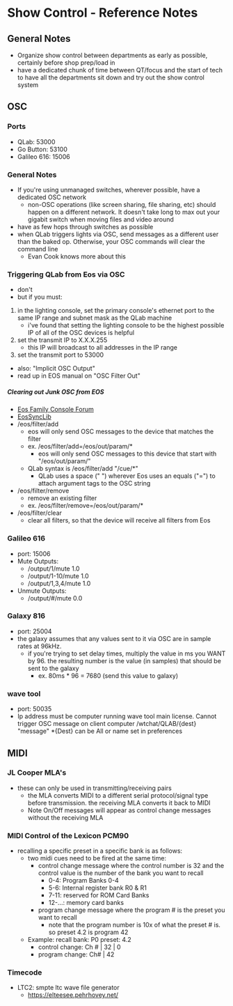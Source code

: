 # Show Control - Reference Notes


## General Notes
* Organize show control between departments as early as possible, certainly before shop prep/load in
* have a dedicated chunk of time between QT/focus and the start of tech to have all the departments sit down and try out the show control system

## OSC 

### Ports
* QLab: 53000
* Go Button: 53100
* Galileo 616: 15006

### General Notes
* If you're using unmanaged switches, wherever possible, have a dedicated OSC network
    * non-OSC operations (like screen sharing, file sharing, etc) should happen on a different network. It doesn't take long to max out your gigabit switch when moving files and video around
* have as few hops through switches as possible
* when QLab triggers lights via OSC, send messages as a different user than the baked op. Otherwise, your OSC commands will clear the command line
    * Evan Cook knows more about this

### Triggering QLab from Eos via OSC
* don't
* but if you must:
1. in the lighting console, set the primary console's ethernet port to the same IP range and subnet mask as the QLab machine
	* i've found that setting the lighting console to be the highest possible IP of all of the OSC devices is helpful
2. set the transmit IP to X.X.X.255
	* this IP will broadcast to all addresses in the IP range
3. set the transmit port to 53000
* also: "Implicit OSC Output"
* read up in EOS manual on "OSC Filter Out"

##### Clearing out Junk OSC from EOS
* [Eos Family Console Forum](https://tinyurl.com/uf6bex4w)
* [EosSyncLib](https://tinyurl.com/uzmr3mw)
* /eos/filter/add
	* eos will only send OSC messages to the device that matches the filter
	* ex. /eos/filter/add=/eos/out/param/\*
		* eos will only send OSC messages to this device that start with "/eos/out/param/"
	* QLab syntax is /eos/filter/add "/cue/\*"
		* QLab uses a space (" ") wherever Eos uses an equals ("=") to attach argument tags to the OSC string
* /eos/filter/remove
	* remove an existing filter
	* ex. /eos/filter/remove=/eos/out/param/\*
* /eos/filter/clear
	* clear all filters, so that the device will receive all filters from Eos

### Galileo 616
* port: 15006
* Mute Outputs:
	* /output/1/mute 1.0
	* /output/1-10/mute 1.0
	* /output/1,3,4/mute 1.0
* Unmute Outputs:
	* /output/#/mute 0.0

### Galaxy 816
* port: 25004
* the galaxy assumes that any values sent to it via OSC are in sample rates at 96kHz.
	* if you're trying to set delay times, multiply the value in ms you WANT by 96. the resulting number is the value (in samples) that should be sent to the galaxy
		* ex. 80ms * 96 = 7680 (send this value to galaxy)
### wave tool
* port: 50035
* Ip address must be computer running wave tool main license. Cannot trigger OSC message on client computer 
/wtchat/QLAB/{dest} "message"
*{Dest} can be All or name set in preferences 

## MIDI

### JL Cooper MLA's
* these can only be used in transmitting/receiving pairs
	* the MLA converts MIDI to a different serial protocol/signal type before transmission. the receiving MLA converts it back to MIDI
	* Note On/Off messages will appear as control change messages without the receiving MLA

### MIDI Control of the Lexicon PCM90
* recalling a specific preset in a specific bank is as follows:
	* two midi cues need to be fired at the same time:
		* control change message where the control number is 32 and the control value is the number of the bank you want to recall
			* 0-4: Program Banks 0-4
			* 5-6: Internal register bank R0 & R1
			* 7-11: reserved for ROM Card Banks
			* 12-...: memory card banks
		* program change message where the program # is the preset you want to recall
			* note that the program number is 10x of what the preset # is. so preset 4.2 is program 42
	* Example: recall bank: P0 preset: 4.2
		* control change: Ch # | 32 | 0
		* program change: Ch# | 42

### Timecode
* LTC2: smpte ltc wave file generator
	* https://elteesee.pehrhovey.net/
